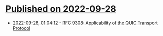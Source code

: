 # [Published on 2022-09-28](index.md)

* [2022-09-28, 01:04:12](https://lobste.rs/s/0d2qnt/rfc_9308_applicability_quic_transport) - [RFC 9308: Applicability of the QUIC Transport Protocol](https://www.rfc-editor.org/rfc/rfc9308.html)

